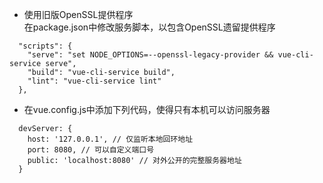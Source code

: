 * 使用旧版OpenSSL提供程序  
在package.json中修改服务脚本，以包含OpenSSL遗留提供程序
```
  "scripts": {
    "serve": "set NODE_OPTIONS=--openssl-legacy-provider && vue-cli-service serve",
    "build": "vue-cli-service build",
    "lint": "vue-cli-service lint"
  },
```
* 在vue.config.js中添加下列代码，使得只有本机可以访问服务器  
```
  devServer: {
    host: '127.0.0.1', // 仅监听本地回环地址
    port: 8080, // 可以自定义端口号
    public: 'localhost:8080' // 对外公开的完整服务器地址
  }
```